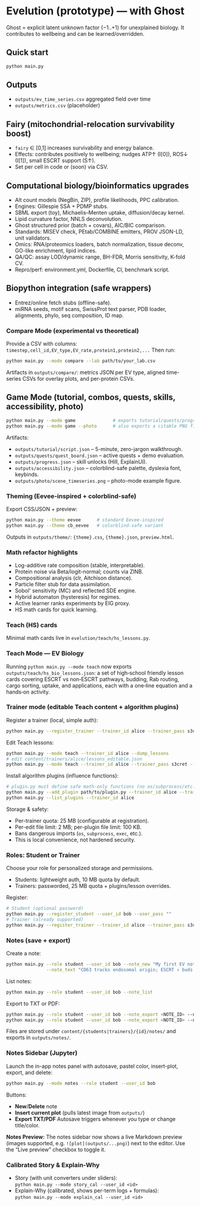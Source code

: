 
# Evelution (prototype) — with Ghost

Ghost = explicit latent unknown factor (−1..+1) for unexplained biology. It contributes to wellbeing and can be learned/overridden.

## Quick start
```bash
python main.py
```

## Outputs
- `outputs/ev_time_series.csv` aggregated field over time
- `outputs/metrics.csv` (placeholder)


## Fairy (mitochondrial-relocation survivability boost)
- `fairy` ∈ [0,1] increases survivability and energy balance.
- Effects: contributes positively to wellbeing; nudges ATP↑ (I[0]), ROS↓ (I[1]), small ESCRT support (S↑).
- Set per cell in code or (soon) via CSV.


## Computational biology/bioinformatics upgrades
- Alt count models (NegBin, ZIP), profile likelihoods, PPC calibration.
- Engines: Gillespie SSA + PDMP stubs.
- SBML export (toy), Michaelis–Menten uptake, diffusion/decay kernel.
- Lipid curvature factor, NNLS deconvolution.
- Ghost structured prior (batch + covars), AIC/BIC comparison.
- Standards: MISEV check, PEtab/COMBINE emitters, PROV JSON-LD, unit validators.
- Omics: RNA/proteomics loaders, batch normalization, tissue deconv, GO-like enrichment, lipid indices.
- QA/QC: assay LOD/dynamic range, BH-FDR, Morris sensitivity, K-fold CV.
- Repro/perf: environment.yml, Dockerfile, CI, benchmark script.

## Biopython integration (safe wrappers)
- Entrez/online fetch stubs (offline-safe).
- miRNA seeds, motif scans, SwissProt text parser, PDB loader, alignments, phylo, seq composition, ID map.


### Compare Mode (experimental vs theoretical)
Provide a CSV with columns: `timestep,cell_id,EV_type,EV_rate,protein1,protein2,...`
Then run:
```bash
python main.py --mode compare --lab path/to/your_lab.csv
```
Artifacts in `outputs/compare/`: metrics JSON per EV type, aligned time-series CSVs for overlay plots, and per-protein CSVs.


## Game Mode (tutorial, combos, quests, skills, accessibility, photo)
```bash
python main.py --mode game              # exports tutorial/quests/progress
python main.py --mode game --photo      # also exports a citable PNG figure
```
Artifacts:
- `outputs/tutorial/script.json` – 5-minute, zero-jargon walkthrough.
- `outputs/quests/quest_board.json` – active quests + demo evaluation.
- `outputs/progress.json` – skill unlocks (Hill, ExplainUI).
- `outputs/accessibility.json` – colorblind-safe palette, dyslexia font, keybinds.
- `outputs/photo/scene_timeseries.png` – photo-mode example figure.


### Theming (Eevee-inspired + colorblind-safe)
Export CSS/JSON + preview:
```bash
python main.py --theme eevee      # standard Eevee-inspired
python main.py --theme cb_eevee   # colorblind-safe variant
```
Outputs in `outputs/theme/`: `{theme}.css`, `{theme}.json`, `preview.html`.


### Math refactor highlights
- Log-additive rate composition (stable, interpretable).
- Protein noise via Beta/logit-normal; counts via ZINB.
- Compositional analysis (clr, Aitchison distance).
- Particle filter stub for data assimilation.
- Sobol' sensitivity (MC) and reflected SDE engine.
- Hybrid automaton (hysteresis) for regimes.
- Active learner ranks experiments by EIG proxy.
- HS math cards for quick learning.

### Teach (HS) cards
Minimal math cards live in `evelution/teach/hs_lessons.py`.


### Teach Mode — EV Biology
Running `python main.py --mode teach` now exports `outputs/teach/hs_bio_lessons.json`:
a set of high‑school friendly lesson cards covering ESCRT vs non‑ESCRT pathways, budding,
Rab routing, cargo sorting, uptake, and applications, each with a one‑line equation and a hands‑on activity.


### Trainer mode (editable Teach content + algorithm plugins)
Register a trainer (local, simple auth):
```bash
python main.py --register_trainer --trainer_id alice --trainer_pass s3cret
```

Edit Teach lessons:
```bash
python main.py --mode teach --trainer_id alice --dump_lessons
# edit content/trainers/alice/lessons_editable.json
python main.py --mode teach --trainer_id alice --trainer_pass s3cret --edit_lessons content/trainers/alice/lessons_editable.json
```

Install algorithm plugins (influence functions):
```bash
# plugin.py must define safe math-only functions (no os/subprocess/etc.) and be <100KB
python main.py --add_plugin path/to/plugin.py --trainer_id alice --trainer_pass s3cret
python main.py --list_plugins --trainer_id alice
```

Storage & safety:
- Per-trainer quota: 25 MB (configurable at registration).
- Per-edit file limit: 2 MB; per-plugin file limit: 100 KB.
- Bans dangerous imports (`os`, `subprocess`, `exec`, etc.).
- This is local convenience, not hardened security.


### Roles: Student or Trainer
Choose your role for personalized storage and permissions.
- Students: lightweight auth, 10 MB quota by default.
- Trainers: passworded, 25 MB quota + plugins/lesson overrides.

Register:
```bash
# Student (optional password)
python main.py --register_student --user_id bob --user_pass ""
# Trainer (already supported)
python main.py --register_trainer --trainer_id alice --trainer_pass s3cret
```

### Notes (save + export)
Create a note:
```bash
python main.py --role student --user_id bob --note_new "My first EV note" \
               --note_text "CD63 tracks endosomal origin; ESCRT ↑ buds ILVs."
```
List notes:
```bash
python main.py --role student --user_id bob --note_list
```
Export to TXT or PDF:
```bash
python main.py --role student --user_id bob --note_export <NOTE_ID> --note_format txt
python main.py --role student --user_id bob --note_export <NOTE_ID> --note_format pdf
```
Files are stored under `content/{students|trainers}/{id}/notes/` and exports in `outputs/notes/`.


### Notes Sidebar (Jupyter)
Launch the in-app notes panel with autosave, pastel color, insert-plot, export, and delete:
```bash
python main.py --mode notes --role student --user_id bob
```
Buttons:
- **New**/**Delete** note
- **Insert current plot** (pulls latest image from `outputs/`)
- **Export TXT/PDF**
Autosave triggers whenever you type or change title/color.


**Notes Preview:** The notes sidebar now shows a live Markdown preview (images supported, e.g. `![plot](outputs/...png)`) next to the editor. Use the “Live preview” checkbox to toggle it.


### Calibrated Story & Explain-Why
- Story (with unit converters under sliders):  
  `python main.py --mode story_cal --user_id <id>`
- Explain-Why (calibrated, shows per-term logs + formulas):  
  `python main.py --mode explain_cal --user_id <id>`
